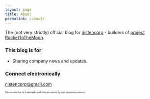 ```yaml
---
layout: page
title: About
permalink: /about/
---
```


The (not very strictly) official blog for [nistencorp](http://nistencorp.com/) - builders of [project RocketToTheMoon](http://nerdspal.com/).

### This blog is for

 - Sharing company news and updates.

### Connect electronically

[nistencorp@gmail.com](mailto:nistencorp@gmail.com)

<p style="font-size:0.5em;"> 
Please note that all trademarks and links are owned by their respective owners.
</p>
